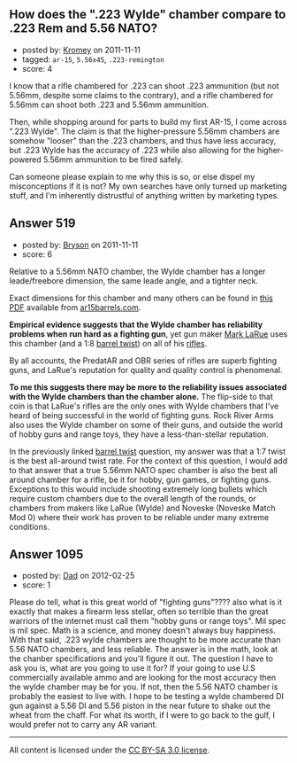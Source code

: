 ## How does the ".223 Wylde" chamber compare to .223 Rem and 5.56 NATO?

- posted by: [Kromey](https://stackexchange.com/users/-1/227-kromey) on 2011-11-11
- tagged: `ar-15`, `5.56x45`, `.223-remington`
- score: 4

I know that a rifle chambered for .223 can shoot .223 ammunition (but not 5.56mm, despite some claims to the contrary), and a rifle chambered for 5.56mm can shoot both .223 and 5.56mm ammunition.

Then, while shopping around for parts to build my first AR-15, I come across ".223 Wylde". The claim is that the higher-pressure 5.56mm chambers are somehow "looser" than the .223 chambers, and thus have less accuracy, but .223 Wylde has the accuracy of .223 while also allowing for the higher-powered 5.56mm ammunition to be fired safely.

Can someone please explain to me why this is so, or else dispel my misconceptions if it is not? My own searches have only turned up marketing stuff, and I'm inherently distrustful of anything written by marketing types.


## Answer 519

- posted by: [Bryson](https://stackexchange.com/users/-1/32-bryson) on 2011-11-11
- score: 6

Relative to a 5.56mm NATO chamber, the Wylde chamber has a longer leade/freebore dimension, the same leade angle, and a tighter neck.

Exact dimensions for this chamber and many others can be found in <a href="http://www.ar15barrels.com/data/223-556.pdf">this PDF</a> available from <a href="http://www.ar15barrels.com/">ar15barrels.com</a>.

<strong>Empirical evidence suggests that the Wylde chamber has reliability problems when run hard as a fighting gun</strong>, yet gun maker <a href="http://laruetactical.com/">Mark LaRue</a> uses this chamber (and a 1:8 <a href="http://firearms.stackexchange.com/questions/279/what-does-the-twist-rate-of-a-barrel-mean">barrel twist</a>) on all of his <a href="http://www.laruetactical.com/rifles">rifles</a>.

By all accounts, the PredatAR and OBR series of rifles are superb fighting guns, and LaRue's reputation for quality and quality control is phenomenal.

<strong>To me this suggests there may be more to the reliability issues associated with the Wylde chambers than the chamber alone.</strong> The flip-side to that coin is that LaRue's rifles are the only ones with Wylde chambers that I've heard of being successful in the world of fighting guns. Rock River Arms also uses the Wylde chamber on some of their guns, and outside the world of hobby guns and range toys, they have a less-than-stellar reputation.

In the previously linked <a href="http://firearms.stackexchange.com/questions/279/what-does-the-twist-rate-of-a-barrel-mean">barrel twist</a> question, my answer was that a 1:7 twist is the best all-around twist rate. For the context of this question, I would add to that answer that a true 5.56mm NATO spec chamber is also the best all around chamber for a rifle, be it for hobby, gun games, or fighting guns. Exceptions to this would include shooting extremely long bullets which require custom chambers due to the overall length of the rounds, or chambers from makers like LaRue (Wylde) and Noveske (Noveske Match Mod 0) where their work has proven to be reliable under many extreme conditions.


## Answer 1095

- posted by: [Dad](https://stackexchange.com/users/-1/454-dad) on 2012-02-25
- score: 1

Please do tell, what is this great world of "fighting guns"???? also what is it exactly that makes a firearm less stellar, often so terrible than the great warriors of the internet must call them "hobby guns or range toys". Mil spec is mil spec. Math is a science, and money doesn't always buy happiness. With that said, .223 wylde chambers are thought to be more accurate than 5.56 NATO chambers, and less reliable. The answer is in the math, look at the chanber specifications and you'll figure it out. The question I have to ask you is, what are you going to use it for? If your going to use U.S commercially available ammo and are looking for the most accuracy then the wylde chamber may be for you. If not, then the 5.56 NATO chamber is probably the easiest to live with. I hope to be testing a wylde chambered DI gun against a 5.56 DI and 5.56 piston in the near future to shake out the wheat from the chaff. For what its worth, if I were to go back to the gulf, I would prefer not to carry any AR variant.



---

All content is licensed under the [CC BY-SA 3.0 license](https://creativecommons.org/licenses/by-sa/3.0/).
